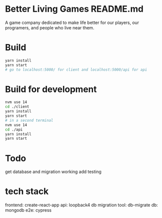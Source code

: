 # Better Living Games README.md
A game company dedicated to make life better for our players, our programers, and people who live near them.

# Build
```bash
yarn install
yarn start
# go to localhost:5000/ for client and localhost:5000/api for api
```

# Build for development
```bash
nvm use 14
cd ./client
yarn install
yarn start
# in a second terminal 
nvm use 14
cd ./api
yarn install 
yarn start
```

# Todo
get database and migration working
add testing

# tech stack
frontend: create-react-app
api: loopback4
db migration tool: db-migrate
db: mongodb
e2e: cypress
